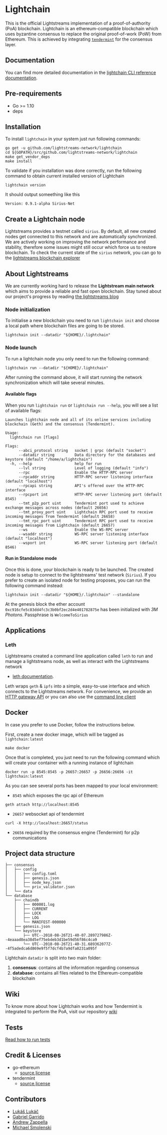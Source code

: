 # Lightchain

This is the official Lightstreams implementation of a proof-of-authority (PoA) blockchain. Lightchain is an ethereum-compatible blockchain which uses byzantine consensus to replace the original proof-of-work (PoW) from Ethereum. This is achieved by integrating [`tendermint`](https://github.com/tendermint/tendermint) for the consensus layer.

## Documentation

You can find more detailed documentation in the [lightchain CLI reference documentation](https://docs.ligthstreams.network/cli-docs/lightchain).

## Pre-requirements

- Go >= 1.10
- deps

## Installation

To install `lightchain` in your system just run following commands:
```
go get -u github.com/lightstreams-network/lightchain
cd ${GOPATH}/src/github.com/lightstreams-network/lightchain
make get_vendor_deps
make install
```

To validate if you installation was done correctly, run the following command to obtain current installed version of Lightchain
```
lightchain version
```

It should output someething like this
```
Version: 0.9.1-alpha Sirius-Net
```

## Create a Lightchain node

Lightstreams provides a testnet called `sirius`. By default, all new created nodes get connected to this network and are automatically synchronized. We are actively working on improving the network performance and stability, therefore some issues might still occur which force us to restore blockchain. To check the current state of the `sirius` network, you can go to the [lightstreams blockchain explorer](https://explorer.lightstreams.io/home)

## About Lightstreams

We are currently working hard to release the **Lightstream main network** which aims to provide a reliable and fast open blockchain. Stay tuned about our project's progress by reading [the lightstreams blog](https://medium.com/lightstreams)

### Node initialization

To initialise a new blockchain you need to run `lightchain init` and  choose a local path where blockchain files are going to be stored.
```
lightchain init --datadir "${HOME}/.lightchain"
```

### Node launch

To run a lightchain node you only need to run the following command:
```
lightchain run --datadir "${HOME}/.lightchain"
```

After running the command above, it will start running the network synchronization which will take several minutes.

#### Available flags

When you run `lightchain run` or `lightchain run --help`, you will see a list of available flags:

```
Launches lightchain node and all of its online services including blockchain (Geth) and the consensus (Tendermint).

Usage:
  lightchain run [flags]

Flags:
      --abci_protocol string   socket | grpc (default "socket")
      --datadir string         Data directory for the databases and keystore (default "/home/a/lightchain")
  -h, --help                   help for run
      --lvl string             Level of logging (default "info")
      --rpc                    Enable the HTTP-RPC server
      --rpcaddr string         HTTP-RPC server listening interface (default "localhost")
      --rpcapi string          API's offered over the HTTP-RPC interface
      --rpcport int            HTTP-RPC server listening port (default 8545)
      --tmt_p2p_port uint      Tendermint port used to achieve exchange messages across nodes (default 26656)
      --tmt_proxy_port uint    Lightchain RPC port used to receive incoming messages from Tendermint (default 26658)
      --tmt_rpc_port uint      Tendermint RPC port used to receive incoming messages from Lightchain (default 26657)
      --ws                     Enable the WS-RPC server
      --wsaddr string          WS-RPC server listening interface (default "localhost")
      --wsport int             WS-RPC server listening port (default 8546)

```

#### Run in Standalone mode

Once this is done, your blockchain is ready to be launched. The created node is setup to connect to the lightstreams' test network (`Sirius`). If you prefer to create an isolated node for testing proposes, you can run the following command instead:

```
lightchain init --datadir "${HOME}/.lightchain" --standalone
```

At the genesis block the ether account `0xc916cfe5c83dd4fc3c3b0bf2ec2d4e401782875e`
has been initialized with _3M Photons_. Passphrase is `WelcomeToSirius`

## Applications

### Leth
Lightstreams created a command line application called `leth` to run and manage a lightstreams node, as well as interact with the Lightstreams network
 - [leth documentation](https://docs.lightstreams.network/getting-started/).

Leth wraps `geth` & `ipfs` into a simple, easy-to-use interface and which connects to the Lightstreams network. For convenience, we provide an [HTTP gateway API](https://docs.lightstreams.network/api-docs/) or you can also use the [command line client](https://docs.lightstreams.network/cli-docs/leth/)

## Docker
In case you prefer to use Docker, follow the instructions below.

First, create a new docker image, which will be tagged as `lightchain:latest`
```
make docker
```

Once that is completed, you just need to run the following command
which will create your container with a running instance of lightchain
```
docker run -p 8545:8545 -p 26657:26657 -p 26656:26656 -it lightchain:latest
```

As you can see several ports has been mapped to your local environment:
- `8545` which exposes the rpc api of Ethereum
```
geth attach http://localhost:8545
```
- `26657` websocket api of tendermint
```
curl -X http://localhost:26657/status
```
- `26656` required by the consensus engine (Tendermint) for p2p communications



## Project data structure

```
├── consensus
│   ├── config
│   │   ├── config.toml
│   │   ├── genesis.json
│   │   ├── node_key.json
│   │   └── priv_validator.json
│   └── data
└── database
    ├── chaindb
    │   ├── 000001.log
    │   ├── CURRENT
    │   ├── LOCK
    │   ├── LOG
    │   └── MANIFEST-000000
    ├── genesis.json
    └── keystore
        ├── UTC--2018-08-26T21-40-07.289727986Z--4eaaad8ea38d5ef75ebdeb3d1be59d56f86c4ca9
        └── UTC--2018-08-26T21-40-31.689362077Z--4f5adedca6d869e9f5f7dcf4b7a9dfa8231a095f

```

Lightchain `datadir` is split into two main folder:
1. **consensus**: contains all the information regarding consensus
2. **database**: contains all files related to the Ethereum-compatible blockchain

## Wiki
To know more about how Lightchain works and how Tendermint is integrated to perform the PoA, visit our repository [wiki](https://github.com/lightstreams-network/lightchain/wiki)

## Tests
[Read how to run tests](truffle/READNE.md)

## Credit & Licenses

- go-ethereum
  - [source](https://github.com/ethereum/go-ethereum),[license](https://github.com/ethereum/go-ethereum/#license)
- tendermint
  - [source](https://github.com/tendermint/tendermint),[license](https://github.com/tendermint/tendermint/blob/master/LICENSE)

## Contributors

- [Lukáš Lukáč](https://github.com/EnchanterIO)
- [Gabriel Garrido](https://github.com/ggarri)
- [Andrew Zappella](https://github.com/azappella)
- [Michael Smolenski](https://github.com/mikesmo)